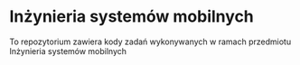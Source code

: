 # Inżynieria systemów mobilnych

To repozytorium zawiera kody zadań wykonywanych w ramach przedmiotu Inżynieria systemów mobilnych
